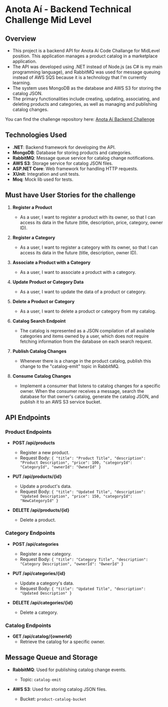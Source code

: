 # Anota Aí - Backend Technical Challenge Mid Level 

## Overview

- This project is a backend API for Anota Aí Code Challange for MidLevel position. This application manages a product catalog in a marketplace application. 
- The API was developed using .NET instead of Node.js (as C# is my main programming language), and RabbitMQ was used for message queuing instead of AWS SQS because it is a technology that I'm currently learning. 
- The system uses MongoDB as the database and AWS S3 for storing the catalog JSON. 
- The primary functionalities include creating, updating, associating, and deleting products and categories, as well as managing and publishing catalog changes.

You can find the challenge repository here: [Anota Aí Backend Challenge](https://github.com/githubanotaai/new-test-backend-nodejs)

## Technologies Used

- **.NET**: Backend framework for developing the API.
- **MongoDB**: Database for storing products and categories.
- **RabbitMQ**: Message queue service for catalog change notifications.
- **AWS S3**: Storage service for catalog JSON files.
- **ASP.NET Core**: Web framework for handling HTTP requests.
- **XUnit**: Integration and unit tests.
- **Moq**: Mock lib used for tests.

## Must have User Stories for the challenge 

1. **Register a Product**
   - As a user, I want to register a product with its owner, so that I can access its data in the future (title, description, price, category, owner ID).

2. **Register a Category**
   - As a user, I want to register a category with its owner, so that I can access its data in the future (title, description, owner ID).

3. **Associate a Product with a Category**
   - As a user, I want to associate a product with a category.

4. **Update Product or Category Data**
   - As a user, I want to update the data of a product or category.

5. **Delete a Product or Category**
   - As a user, I want to delete a product or category from my catalog.

6. **Catalog Search Endpoint**
   - The catalog is represented as a JSON compilation of all available categories and items owned by a user, which does not require fetching information from the database on each search request.

7. **Publish Catalog Changes**
   - Whenever there is a change in the product catalog, publish this change to the "catalog-emit" topic in RabbitMQ.

8. **Consume Catalog Changes**
   - Implement a consumer that listens to catalog changes for a specific owner. When the consumer receives a message, search the database for that owner's catalog, generate the catalog JSON, and publish it to an AWS S3 service bucket.

## API Endpoints

### Product Endpoints

- **POST /api/products**
  - Register a new product.
  - Request Body: `{ "title": "Product Title", "description": "Product Description", "price": 100, "categoryId": "CategoryId", "ownerId": "OwnerId" }`

- **PUT /api/products/{id}**
  - Update a product's data.
  - Request Body: `{ "title": "Updated Title", "description": "Updated Description", "price": 150, "categoryId": "NewCategoryId" }`

- **DELETE /api/products/{id}**
  - Delete a product.

### Category Endpoints

- **POST /api/categories**
  - Register a new category.
  - Request Body: `{ "title": "Category Title", "description": "Category Description", "ownerId": "OwnerId" }`

- **PUT /api/categories/{id}**
  - Update a category's data.
  - Request Body: `{ "title": "Updated Title", "description": "Updated Description" }`

- **DELETE /api/categories/{id}**
  - Delete a category.

### Catalog Endpoints

- **GET /api/catalog/{ownerId}**
  - Retrieve the catalog for a specific owner.

## Message Queue and Storage

- **RabbitMQ**: Used for publishing catalog change events.
  - Topic: `catalog-emit`
  
- **AWS S3**: Used for storing catalog JSON files.
  - Bucket: `product-catalog-bucket`
